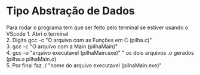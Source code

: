 # Tipo Abstração de Dados

<p>
    Para rodar o programa tem que ser feito pelo terminal se estiver usando o VScode 
    1. Abri o terminal <br/>
    2. Digita gcc -c "O arquivo com as Funções em C (pilha.c)"<br/>
    3. gcc -c "O arquivo com a Main (pilhaMain)"<br/>
    4. gcc -o "arquivo executavel (pilhaMain.exe)" " os dois arquivos .o gerados (pilha.o pilhaMain.o)<br/>
    5.  Por final faz ./ "nome do arquivo executavel (pilhaMain.exe)"<br/>
</p>